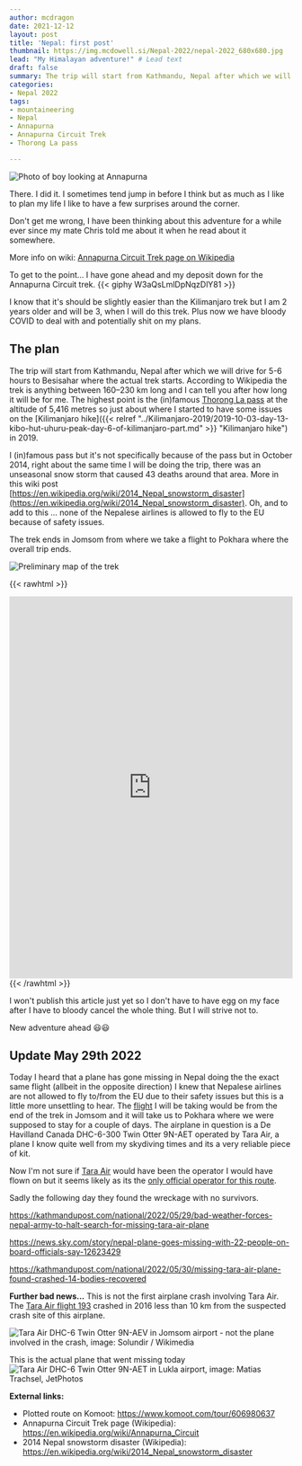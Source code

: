 ```yaml
---
author: mcdragon
date: 2021-12-12
layout: post
title: 'Nepal: first post'
thumbnail: https://img.mcdowell.si/Nepal-2022/nepal-2022_680x680.jpg
lead: "My Himalayan adventure!" # Lead text
draft: false
summary: The trip will start from Kathmandu, Nepal after which we will drive for 5-6 hours to Besisahar where the actual trek starts. According to Wikipedia the trek is anything between 160–230 km long and I can tell you after how long it will be for me. The highest point is the (in)famous Thorong La pass at 5,416 metre altitude so just about where I started to have some issues on the Kilimanjaro hike in 2019. 
categories:
- Nepal 2022
tags:
- mountaineering
- Nepal
- Annapurna
- Annapurna Circuit Trek
- Thorong La pass

---
```

![Photo of boy looking at Annapurna](https://img.mcdowell.si/Nepal-2022/annapurna-child.jpg)

There. I did it. I sometimes tend jump in before I think but as much as I like to plan my life I like to have a few surprises around the corner. 

Don't get me wrong, I have been thinking about this adventure for a while ever since my mate Chris told me about it when he read about it somewhere.

More info on wiki:  [Annapurna Circuit Trek page on Wikipedia](https://en.wikipedia.org/wiki/Annapurna_Circuit)

To get to the point... I have gone ahead and my deposit down for the Annapurna Circuit trek. 
{{< giphy W3aQsLmlDpNqzDlY81 >}}

I know that it's should be slightly easier than the Kilimanjaro trek but I am 2 years older and will be 3, when I will do this trek. 
Plus now we have bloody COVID to deal with and potentially shit on my plans. 

## The plan
The trip will start from Kathmandu, Nepal after which we will drive for 5-6 hours to Besisahar where the actual trek starts. According to Wikipedia the trek is anything between 160–230 km long and I can tell you after how long it will be for me. The highest point is the (in)famous [Thorong La pass](https://en.wikipedia.org/wiki/Thorong_La) at the altitude of 5,416 metres so just about where I started to have some issues on the [Kilimanjaro hike]({{< relref "../Kilimanjaro-2019/2019-10-03-day-13-kibo-hut-uhuru-peak-day-6-of-kilimanjaro-part.md" >}} "Kilimanjaro hike") in 2019. 

I (in)famous pass but it's not specifically because of the pass but in October 2014, right about the same time I will be doing the trip, there was an unseasonal snow storm that caused 43 deaths around that area. More in this wiki post [https://en.wikipedia.org/wiki/2014_Nepal_snowstorm_disaster](https://en.wikipedia.org/wiki/2014_Nepal_snowstorm_disaster).
Oh, and to add to this ... none of the Nepalese airlines is allowed to fly to the EU because of safety issues.

The trek ends in Jomsom from where we take a flight to Pokhara where the overall trip ends. 

![Preliminary map of the trek](https://img.mcdowell.si/Nepal-2022/rough-map-of-trek.gif "Preliminary map of the trek")

{{< rawhtml >}}
  <iframe src="https://www.komoot.com/tour/606980637/embed?profile=1" width="100%" height="680" frameborder="0" scrolling="no"></iframe>
{{< /rawhtml >}}

I won't publish this article just yet so I don't have to have egg on my face after I have to bloody cancel the whole thing. But I will strive not to. 

New adventure ahead 😃😃

## Update May 29th 2022
Today I heard that a plane has gone missing in Nepal doing the the exact same flight (allbeit in the opposite direction)
I knew that Nepalese airlines are not allowed to fly to/from the EU due to their safety issues but this is a little more unsettling to hear.
The [flight](https://www.flightradar24.com/data/aircraft/9n-aet#2c093470) I will be taking would be from the end of the trek in Jomsom and it will take us to Pokhara where we were supposed to stay for a couple of days. The airplane in question is a De Havilland Canada DHC-6-300 Twin Otter 9N-AET operated by Tara Air, a plane I know quite well from my skydiving times and its a very reliable piece of kit.

Now I'm not sure if [Tara Air](https://www.taraair.com/) would have been the operator I would have flown on but it seems likely as its the [only official operator for this route](https://english.onlinekhabar.com/pokhara-jomsom-flight-reopens.html).

Sadly the following day they found the wreckage with no survivors.

https://kathmandupost.com/national/2022/05/29/bad-weather-forces-nepal-army-to-halt-search-for-missing-tara-air-plane

https://news.sky.com/story/nepal-plane-goes-missing-with-22-people-on-board-officials-say-12623429

https://kathmandupost.com/national/2022/05/30/missing-tara-air-plane-found-crashed-14-bodies-recovered

**Further bad news...**
This is not the first airplane crash involving Tara Air. The [Tara Air flight 193](https://en.wikipedia.org/wiki/Tara_Air_Flight_193) crashed in 2016 less than 10 km from the suspected crash site of this airplane. 

![Tara Air DHC-6 Twin Otter 9N-AEV in Jomsom airport - not the plane involved in the crash, image: Solundir / Wikimedia](https://img.mcdowell.si/Nepal-2022/Tara_Air_Twin_Otter_in_Jomsom.jpg "Tara Air DHC-6 Twin Otter 9N-AEV in Jomsom airport, image: Solundir / Wikimedia")

This is the actual plane that went missing today
![Tara Air DHC-6 Twin Otter 9N-AET in Lukla airport, image: Matias Trachsel, JetPhotos](https://img.mcdowell.si/Nepal-2022/9N-AET.jpeg "Tara Air DHC-6 Twin Otter 9N-AET in Lukla airport, image: Matias Trachsel, JetPhotos")

**External links:**
- Plotted route on Komoot: https://www.komoot.com/tour/606980637
- Annapurna Circuit Trek page (Wikipedia): https://en.wikipedia.org/wiki/Annapurna_Circuit
- 2014 Nepal snowstorm disaster (Wikipedia): https://en.wikipedia.org/wiki/2014_Nepal_snowstorm_disaster